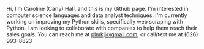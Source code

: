 Hi, I’m Caroline (Carly) Hall, and this is my Github page. 
I'm interested in computer science languages and data analyst techniques. 
I'm currently working on improving my Python skills, specifically web scraping with Python.
I am looking to collaborate with companies to help them reach their sales goals.
You can reach me at plmkji@gmail.com, or call/text me at (626) 993-8823

<!---
carlyhall4/carlyhall4 is a ✨ special ✨ repository because its `README.md` (this file) appears on your GitHub profile.
You can click the Preview link to take a look at your changes.
--->
